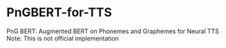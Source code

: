 # PnGBERT-for-TTS
PnG BERT: Augmented BERT on Phonemes and Graphemes for Neural TTS
Note: This is not official implementation
